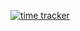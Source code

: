 [![time tracker](https://wakatime.com/badge/github/AquibPy/Ds-Algo-Practice.svg)](https://wakatime.com/badge/github/AquibPy/Ds-Algo-Practice)
